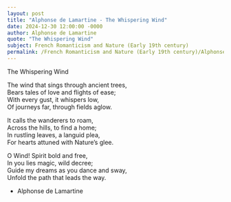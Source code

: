 ```yaml
---
layout: post
title: "Alphonse de Lamartine - The Whispering Wind"
date: 2024-12-30 12:00:00 -0000
author: Alphonse de Lamartine
quote: "The Whispering Wind"
subject: French Romanticism and Nature (Early 19th century)
permalink: /French Romanticism and Nature (Early 19th century)/Alphonse de Lamartine/Alphonse de Lamartine - The Whispering Wind
---
```


The Whispering Wind

The wind that sings through ancient trees,  
Bears tales of love and flights of ease;  
With every gust, it whispers low,  
Of journeys far, through fields aglow.

It calls the wanderers to roam,  
Across the hills, to find a home;  
In rustling leaves, a languid plea,  
For hearts attuned with Nature’s glee.

O Wind! Spirit bold and free,  
In you lies magic, wild decree;  
Guide my dreams as you dance and sway,  
Unfold the path that leads the way.

- Alphonse de Lamartine
